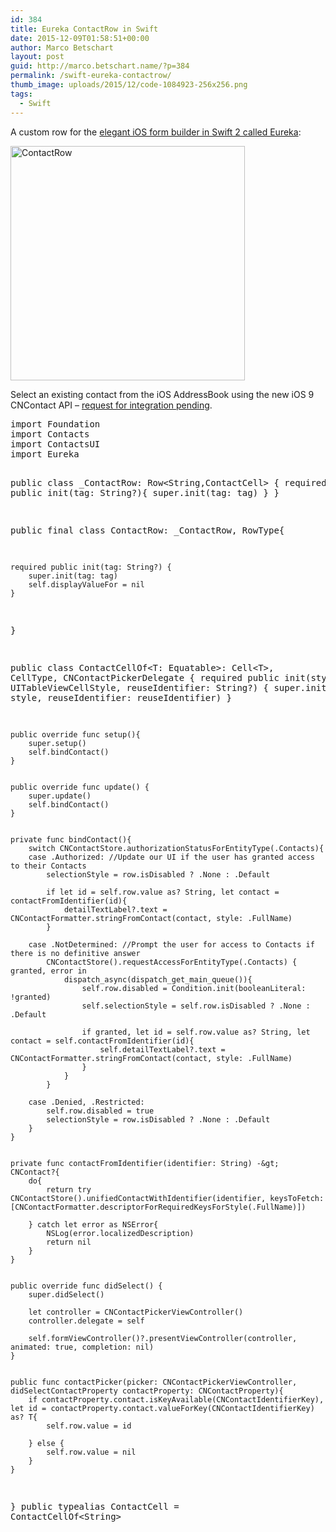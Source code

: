 ```yaml
---
id: 384
title: Eureka ContactRow in Swift
date: 2015-12-09T01:58:51+00:00
author: Marco Betschart
layout: post
guid: http://marco.betschart.name/?p=384
permalink: /swift-eureka-contactrow/
thumb_image: uploads/2015/12/code-1084923-256x256.png
tags:
  - Swift
---
```

A custom row for the [elegant iOS form builder in Swift 2 called Eureka](https://github.com/xmartlabs/Eureka):

<a href="http://blog.marco.betschart.name/assets/uploads/2015/12/ContactRow.gif" rel="attachment wp-att-398" class="broken_link"><img class="aligncenter wp-image-398 size-full" src="http://blog.marco.betschart.name/assets/uploads/2015/12/ContactRow.gif" alt="ContactRow" width="375" /></a>

Select an existing contact from the iOS AddressBook using the new iOS 9 CNContact API &#8211; [request for integration pending](https://github.com/xmartlabs/Eureka/issues/127).

<div class="snippetcpt-wrap" id="snippet-496" data-id="496" data-edit="/wp-admin/post.php?post=496&action=edit" data-copy="/wp-admin/export.php?type=jekyll&#038;snippet=b31d996337&#038;id=496" data-fullscreen="/code-snippets/eureka-contactrow/?full-screen=1">
  <pre class="prettyprint linenums lang-swift" title="Eureka ContactRow">import Foundation
import Contacts
import ContactsUI
import Eureka


public class _ContactRow: Row&lt;String,ContactCell&gt; {
    required public init(tag: String?){
        super.init(tag: tag)
    }
}


public final class ContactRow: _ContactRow, RowType{

    required public init(tag: String?) {
        super.init(tag: tag)
        self.displayValueFor = nil
    }
}

public class ContactCellOf&lt;T: Equatable&gt;: Cell&lt;T&gt;, CellType, CNContactPickerDelegate {
    required public init(style: UITableViewCellStyle, reuseIdentifier: String?) {
        super.init(style: style, reuseIdentifier: reuseIdentifier)
    }


    public override func setup(){
        super.setup()
        self.bindContact()
    }


    public override func update() {
        super.update()
        self.bindContact()
    }


    private func bindContact(){
        switch CNContactStore.authorizationStatusForEntityType(.Contacts){
        case .Authorized: //Update our UI if the user has granted access to their Contacts
            selectionStyle = row.isDisabled ? .None : .Default

            if let id = self.row.value as? String, let contact = contactFromIdentifier(id){
                detailTextLabel?.text = CNContactFormatter.stringFromContact(contact, style: .FullName)
            }

        case .NotDetermined: //Prompt the user for access to Contacts if there is no definitive answer
            CNContactStore().requestAccessForEntityType(.Contacts) { granted, error in
                dispatch_async(dispatch_get_main_queue()){
                    self.row.disabled = Condition.init(booleanLiteral: !granted)
                    self.selectionStyle = self.row.isDisabled ? .None : .Default

                    if granted, let id = self.row.value as? String, let contact = self.contactFromIdentifier(id){
                        self.detailTextLabel?.text = CNContactFormatter.stringFromContact(contact, style: .FullName)
                    }
                }
            }

        case .Denied, .Restricted:
            self.row.disabled = true
            selectionStyle = row.isDisabled ? .None : .Default
        }
    }


    private func contactFromIdentifier(identifier: String) -&gt; CNContact?{
        do{
            return try CNContactStore().unifiedContactWithIdentifier(identifier, keysToFetch: [CNContactFormatter.descriptorForRequiredKeysForStyle(.FullName)])

        } catch let error as NSError{
            NSLog(error.localizedDescription)
            return nil
        }
    }


    public override func didSelect() {
        super.didSelect()

        let controller = CNContactPickerViewController()
        controller.delegate = self

        self.formViewController()?.presentViewController(controller, animated: true, completion: nil)
    }


    public func contactPicker(picker: CNContactPickerViewController, didSelectContactProperty contactProperty: CNContactProperty){
        if contactProperty.contact.isKeyAvailable(CNContactIdentifierKey), let id = contactProperty.contact.valueForKey(CNContactIdentifierKey) as? T{
            self.row.value = id

        } else {
            self.row.value = nil
        }
    }
}
public typealias ContactCell = ContactCellOf&lt;String&gt;</pre>
</div>